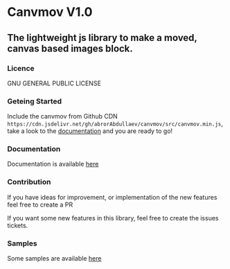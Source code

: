 # Canvmov V1.0
## The lightweight js library to make a moved, canvas based images block.


### Licence
GNU GENERAL PUBLIC LICENSE

### Geteing Started
Include the canvmov from Github CDN
`https://cdn.jsdelivr.net/gh/abrorAbdullaev/canvmov/src/canvmov.min.js`, take a look to the <a target="_blank" href="https://abrorabdullaev.github.io/canvmov/index.html">documentation</a> and you are ready to go!

### Documentation
Documentation is available <a target="_blank" href="https://abrorabdullaev.github.io/canvmov/index.html">here</a>

### Contribution
If you have ideas for improvement, or implementation of the new features feel free to create a PR

If you want some new features in this library, feel free to create the issues tickets.

### Samples
Some samples are available <a target="_blank" href="https://abrorabdullaev.github.io/canvmov/index.html#samples">here</a>
